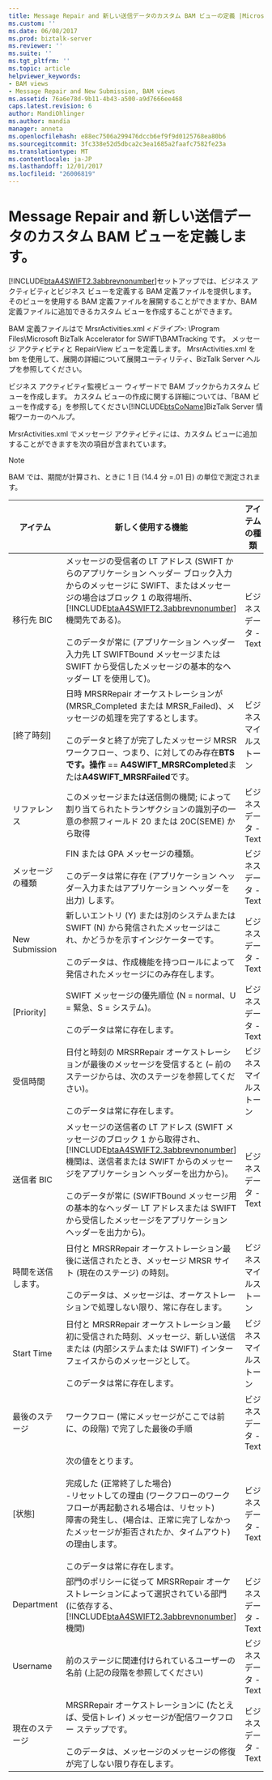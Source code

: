 ```yaml
---
title: Message Repair and 新しい送信データのカスタム BAM ビューの定義 |Microsoft ドキュメント
ms.custom: ''
ms.date: 06/08/2017
ms.prod: biztalk-server
ms.reviewer: ''
ms.suite: ''
ms.tgt_pltfrm: ''
ms.topic: article
helpviewer_keywords:
- BAM views
- Message Repair and New Submission, BAM views
ms.assetid: 76a6e78d-9b11-4b43-a500-a9d7666ee468
caps.latest.revision: 6
author: MandiOhlinger
ms.author: mandia
manager: anneta
ms.openlocfilehash: e88ec7506a299476dccb6ef9f9d0125768ea80b6
ms.sourcegitcommit: 3fc338e52d5dbca2c3ea1685a2faafc7582fe23a
ms.translationtype: MT
ms.contentlocale: ja-JP
ms.lasthandoff: 12/01/2017
ms.locfileid: "26006819"
---
```

# <a name="defining-a-custom-bam-view-for-message-repair-and-new-submission-data"></a>Message Repair and 新しい送信データのカスタム BAM ビューを定義します。
[!INCLUDE[btaA4SWIFT2.3abbrevnonumber](../../includes/btaa4swift2-3abbrevnonumber-md.md)]セットアップでは、ビジネス アクティビティとビジネス ビューを定義する BAM 定義ファイルを提供します。 そのビューを使用する BAM 定義ファイルを展開することができますか、BAM 定義ファイルに追加できるカスタム ビューを作成することができます。  
  
 BAM 定義ファイルはで MrsrActivities.xml *\<ドライブ\>*: \Program Files\Microsoft BizTalk Accelerator for SWIFT\BAMTracking です。 メッセージ アクティビティと RepairView ビューを定義します。 MrsrActivities.xml を bm を使用して、展開の詳細について展開ユーティリティ、BizTalk Server ヘルプを参照してください。  
  
 ビジネス アクティビティ監視ビュー ウィザードで BAM ブックからカスタム ビューを作成します。 カスタム ビューの作成に関する詳細については、「BAM ビューを作成する」を参照してください[!INCLUDE[btsCoName](../../includes/btsconame-md.md)]BizTalk Server 情報ワーカーのヘルプ。  
  
 MrsrActivities.xml でメッセージ アクティビティには、カスタム ビューに追加することができますを次の項目が含まれています。  
  
> [!NOTE]
>  BAM では、期間が計算され、ときに 1 日 (14.4 分 =.01 日) の単位で測定されます。  
  
|アイテム|新しく使用する機能|アイテムの種類|  
|----------|---------|---------------|  
|移行先 BIC|メッセージの受信者の LT アドレス (SWIFT からのアプリケーション ヘッダー ブロック入力からのメッセージに SWIFT、またはメッセージの場合はブロック 1 の取得場所、[!INCLUDE[btaA4SWIFT2.3abbrevnonumber](../../includes/btaa4swift2-3abbrevnonumber-md.md)]機関先である)。<br /><br /> このデータが常に (アプリケーション ヘッダー入力先 LT SWIFTBound メッセージまたは SWIFT から受信したメッセージの基本的なヘッダー LT を使用して)。|ビジネス データ - Text|  
|[終了時刻]|日時 MRSRRepair オーケストレーションが (MRSR_Completed または MRSR_Failed)、メッセージの処理を完了するとします。<br /><br /> このデータと終了が完了したメッセージ MRSR ワークフロー、つまり、に対してのみ存在**BTS です。操作** == **A4SWIFT_MRSRCompleted**または**A4SWIFT_MRSRFailed**です。|ビジネス マイルス トーン|  
|リファレンス|このメッセージまたは送信側の機関; によって割り当てられたトランザクションの識別子の一意の参照フィールド 20 または 20C(SEME) から取得|ビジネス データ - Text|  
|メッセージの種類|FIN または GPA メッセージの種類。<br /><br /> このデータは常に存在 (アプリケーション ヘッダー入力またはアプリケーション ヘッダーを出力) します。|ビジネス データ - Text|  
|New Submission|新しいエントリ (Y) または別のシステムまたは SWIFT (N) から発信されたメッセージはこれ、かどうかを示すインジケーターです。<br /><br /> このデータは、作成機能を持つロールによって発信されたメッセージにのみ存在します。|ビジネス データ - Text|  
|[Priority]|SWIFT メッセージの優先順位 (N = normal、U = 緊急、S = システム)。<br /><br /> このデータは常に存在します。|ビジネス データ - Text|  
|受信時間|日付と時刻の MRSRRepair オーケストレーションが最後のメッセージを受信すると (– 前のステージからは、次のステージを参照してください)。<br /><br /> このデータは常に存在します。|ビジネス マイルス トーン|  
|送信者 BIC|メッセージの送信者の LT アドレス (SWIFT メッセージのブロック 1 から取得され、[!INCLUDE[btaA4SWIFT2.3abbrevnonumber](../../includes/btaa4swift2-3abbrevnonumber-md.md)]機関は、送信者または SWIFT からのメッセージをアプリケーション ヘッダーを出力から)。<br /><br /> このデータが常に (SWIFTBound メッセージ用の基本的なヘッダー LT アドレスまたは SWIFT から受信したメッセージをアプリケーション ヘッダーを出力から)。|ビジネス データ - Text|  
|時間を送信します。|日付と MRSRRepair オーケストレーション最後に送信されたとき、メッセージ MRSR サイト (現在のステージ) の時刻。<br /><br /> このデータは、メッセージは、オーケストレーションで処理しない限り、常に存在します。|ビジネス マイルス トーン|  
|Start Time|日付と MRSRRepair オーケストレーション最初に受信された時刻、メッセージ、新しい送信または (内部システムまたは SWIFT) インターフェイスからのメッセージとして。<br /><br /> このデータは常に存在します。|ビジネス マイルス トーン|  
|最後のステージ|ワークフロー (常にメッセージがここでは前に、の段階) で完了した最後の手順|ビジネス データ - Text|  
|[状態]|次の値をとります。<br /><br /> 完成した (正常終了した場合)<br />-リセットしての理由 (ワークフローのワークフローが再起動される場合は、リセット)<br />障害の発生し、(場合は、正常に完了しなかったメッセージが拒否されたか、タイムアウト) の理由します。<br /><br /> このデータは常に存在します。|ビジネス データ - Text|  
|Department|部門のポリシーに従って MRSRRepair オーケストレーションによって選択されている部門 (に依存する、[!INCLUDE[btaA4SWIFT2.3abbrevnonumber](../../includes/btaa4swift2-3abbrevnonumber-md.md)]機関)|ビジネス データ - Text|  
|Username|前のステージに関連付けられているユーザーの名前 (上記の段階を参照してください)|ビジネス データ - Text|  
|現在のステージ|MRSRRepair オーケストレーションに (たとえば、受信トレイ) メッセージが配信ワークフロー ステップです。<br /><br /> このデータは、メッセージのメッセージの修復が完了しない限り存在します。|ビジネス データ - Text|